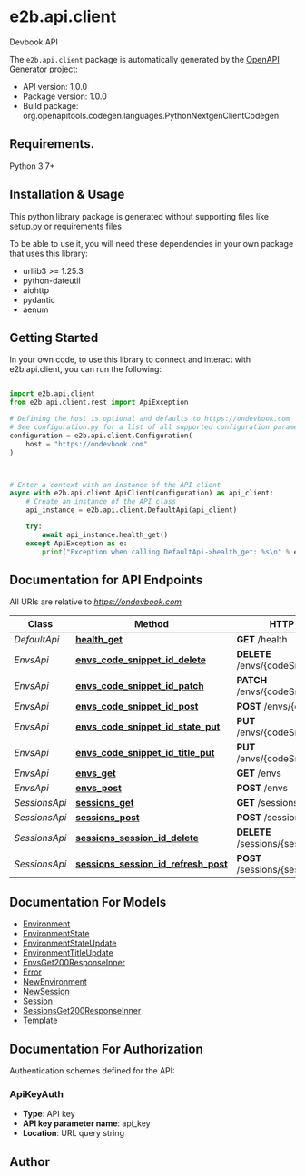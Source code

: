 # e2b.api.client

Devbook API

The `e2b.api.client` package is automatically generated by the [OpenAPI Generator](https://openapi-generator.tech) project:

- API version: 1.0.0
- Package version: 1.0.0
- Build package: org.openapitools.codegen.languages.PythonNextgenClientCodegen

## Requirements.

Python 3.7+

## Installation & Usage

This python library package is generated without supporting files like setup.py or requirements files

To be able to use it, you will need these dependencies in your own package that uses this library:

- urllib3 >= 1.25.3
- python-dateutil
- aiohttp
- pydantic
- aenum

## Getting Started

In your own code, to use this library to connect and interact with e2b.api.client,
you can run the following:

```python

import e2b.api.client
from e2b.api.client.rest import ApiException

# Defining the host is optional and defaults to https://ondevbook.com
# See configuration.py for a list of all supported configuration parameters.
configuration = e2b.api.client.Configuration(
    host = "https://ondevbook.com"
)



# Enter a context with an instance of the API client
async with e2b.api.client.ApiClient(configuration) as api_client:
    # Create an instance of the API class
    api_instance = e2b.api.client.DefaultApi(api_client)

    try:
        await api_instance.health_get()
    except ApiException as e:
        print("Exception when calling DefaultApi->health_get: %s\n" % e)

```

## Documentation for API Endpoints

All URIs are relative to *https://ondevbook.com*

| Class         | Method                                                                                                      | HTTP request                           | Description |
| ------------- | ----------------------------------------------------------------------------------------------------------- | -------------------------------------- | ----------- |
| _DefaultApi_  | [**health_get**](e2b/api/client/docs/DefaultApi.md#health_get)                                              | **GET** /health                        |
| _EnvsApi_     | [**envs_code_snippet_id_delete**](e2b/api/client/docs/EnvsApi.md#envs_code_snippet_id_delete)               | **DELETE** /envs/{codeSnippetID}       |
| _EnvsApi_     | [**envs_code_snippet_id_patch**](e2b/api/client/docs/EnvsApi.md#envs_code_snippet_id_patch)                 | **PATCH** /envs/{codeSnippetID}        |
| _EnvsApi_     | [**envs_code_snippet_id_post**](e2b/api/client/docs/EnvsApi.md#envs_code_snippet_id_post)                   | **POST** /envs/{codeSnippetID}         |
| _EnvsApi_     | [**envs_code_snippet_id_state_put**](e2b/api/client/docs/EnvsApi.md#envs_code_snippet_id_state_put)         | **PUT** /envs/{codeSnippetID}/state    |
| _EnvsApi_     | [**envs_code_snippet_id_title_put**](e2b/api/client/docs/EnvsApi.md#envs_code_snippet_id_title_put)         | **PUT** /envs/{codeSnippetID}/title    |
| _EnvsApi_     | [**envs_get**](e2b/api/client/docs/EnvsApi.md#envs_get)                                                     | **GET** /envs                          |
| _EnvsApi_     | [**envs_post**](e2b/api/client/docs/EnvsApi.md#envs_post)                                                   | **POST** /envs                         |
| _SessionsApi_ | [**sessions_get**](e2b/api/client/docs/SessionsApi.md#sessions_get)                                         | **GET** /sessions                      |
| _SessionsApi_ | [**sessions_post**](e2b/api/client/docs/SessionsApi.md#sessions_post)                                       | **POST** /sessions                     |
| _SessionsApi_ | [**sessions_session_id_delete**](e2b/api/client/docs/SessionsApi.md#sessions_session_id_delete)             | **DELETE** /sessions/{sessionID}       |
| _SessionsApi_ | [**sessions_session_id_refresh_post**](e2b/api/client/docs/SessionsApi.md#sessions_session_id_refresh_post) | **POST** /sessions/{sessionID}/refresh |

## Documentation For Models

- [Environment](e2b/api/client/docs/Environment.md)
- [EnvironmentState](e2b/api/client/docs/EnvironmentState.md)
- [EnvironmentStateUpdate](e2b/api/client/docs/EnvironmentStateUpdate.md)
- [EnvironmentTitleUpdate](e2b/api/client/docs/EnvironmentTitleUpdate.md)
- [EnvsGet200ResponseInner](e2b/api/client/docs/EnvsGet200ResponseInner.md)
- [Error](e2b/api/client/docs/Error.md)
- [NewEnvironment](e2b/api/client/docs/NewEnvironment.md)
- [NewSession](e2b/api/client/docs/NewSession.md)
- [Session](e2b/api/client/docs/Session.md)
- [SessionsGet200ResponseInner](e2b/api/client/docs/SessionsGet200ResponseInner.md)
- [Template](e2b/api/client/docs/Template.md)

<a id="documentation-for-authorization"></a>

## Documentation For Authorization

Authentication schemes defined for the API:
<a id="ApiKeyAuth"></a>

### ApiKeyAuth

- **Type**: API key
- **API key parameter name**: api_key
- **Location**: URL query string

## Author
